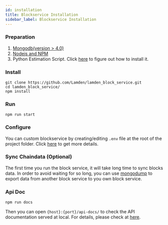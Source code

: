 ```yaml
---
id: installation
title: Blockservice Installation
sidebar_label: Blockservice Installation
---
```


### Preparation
1. [<u>Mongodb</u>(version > 4.0)](httpv://www.mongodb.com/docs/manual/installation/)
2. [<u>Nodejs and NPM</u>](https://nodejs.org/en/)
3. Python Estimation Script. Click [<u>here</u>](/docs/develop/blockservice/estimation_installation) to figure out how to install it.

### Install
```
git clone https://github.com/Lamden/lamden_block_service.git
cd lamden_block_service/
npm install
```

### Run
```
npm run start
```

### Configure
You can custom blockservice by creating/editing  ```.env``` file at the root of the project folder.  Click [<u>here</u>](/docs/develop/blockservice/config) to get more details.

### Sync Chaindata (Optional)
The first time you run the block service, it will take long time to sync blocks data. In order to avoid waiting for so long, you can use
[<u>mongodump</u>](https://www.mongodb.com/docs/database-tools/mongodump/#mongodb-binary-bin.mongodump) to export data from another block service to you own block service.

### Api Doc
```
npm run docs
```
Then you can open ```{host}:{port}/api-docs/``` to check the API documentation served at local. For details, please check at [<u>here</u>](/docs/develop/blockservice/config).

